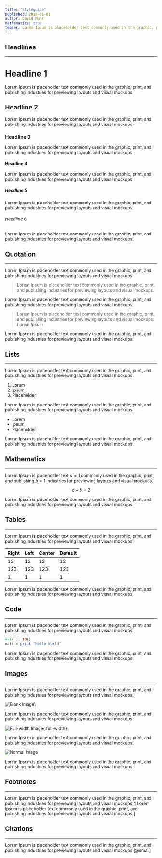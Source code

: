 ```yaml
---
title: "Styleguide"
published: 2018-01-01
author: David Muhr
mathematics: true
teaser: Lorem Ipsum is placeholder text commonly used in the graphic, print, and publishing industries for previewing layouts and visual mockups.
---
```


## Headlines

---

# Headline 1

Lorem Ipsum is placeholder text commonly used in the graphic, print, and publishing industries for previewing layouts and visual mockups.

## Headline 2

Lorem Ipsum is placeholder text commonly used in the graphic, print, and publishing industries for previewing layouts and visual mockups.

### Headline 3

Lorem Ipsum is placeholder text commonly used in the graphic, print, and publishing industries for previewing layouts and visual mockups.

#### Headline 4

Lorem Ipsum is placeholder text commonly used in the graphic, print, and publishing industries for previewing layouts and visual mockups.

##### Headline 5

Lorem Ipsum is placeholder text commonly used in the graphic, print, and publishing industries for previewing layouts and visual mockups.

###### Headline 6

Lorem Ipsum is placeholder text commonly used in the graphic, print, and publishing industries for previewing layouts and visual mockups.

## Quotation

---

Lorem Ipsum is placeholder text commonly used in the graphic, print, and publishing industries for previewing layouts and visual mockups.

> Lorem Ipsum is placeholder text commonly used in the graphic, print, and publishing industries for previewing layouts and visual mockups.

Lorem Ipsum is placeholder text commonly used in the graphic, print, and publishing industries for previewing layouts and visual mockups.

> Lorem Ipsum is placeholder text commonly used in the graphic, print, and publishing industries for previewing layouts and visual mockups. <cite>Lorem Ipsum</cite>

Lorem Ipsum is placeholder text commonly used in the graphic, print, and publishing industries for previewing layouts and visual mockups.

## Lists

---

Lorem Ipsum is placeholder text commonly used in the graphic, print, and publishing industries for previewing layouts and visual mockups.

1. Lorem
2. Ipsum
3. Placeholder

Lorem Ipsum is placeholder text commonly used in the graphic, print, and publishing industries for previewing layouts and visual mockups.

* Lorem
* Ipsum
* Placeholder

Lorem Ipsum is placeholder text commonly used in the graphic, print, and publishing industries for previewing layouts and visual mockups.

## Mathematics

---

Lorem Ipsum is placeholder text $a = 1$ commonly used in the graphic, print, and publishing $b = 1$ industries for previewing layouts and visual mockups. 

$$a + b = 2$$

Lorem Ipsum is placeholder text commonly used in the graphic, print, and publishing industries for previewing layouts and visual mockups.

## Tables

---

Lorem Ipsum is placeholder text commonly used in the graphic, print, and publishing industries for previewing layouts and visual mockups.

| Right   | Left   | Center     | Default |
| ------- | ------ | ---------- | ------- |
| 12      | 12     | 12         | 12      |
| 123     | 123    | 123        | 123     |
| 1       | 1      | 1          | 1       |

Lorem Ipsum is placeholder text commonly used in the graphic, print, and publishing industries for previewing layouts and visual mockups.

## Code

---

Lorem Ipsum is placeholder text commonly used in the graphic, print, and publishing industries for previewing layouts and visual mockups.

``` haskell
main :: IO()
main = print "Hello World"
```

Lorem Ipsum is placeholder text commonly used in the graphic, print, and publishing industries for previewing layouts and visual mockups.

## Images

---

Lorem Ipsum is placeholder text commonly used in the graphic, print, and publishing industries for previewing layouts and visual mockups.

![Blank image](/assets/images/galaxy.jpg)\

Lorem Ipsum is placeholder text commonly used in the graphic, print, and publishing industries for previewing layouts and visual mockups.

![Full-width Image](/assets/images/galaxy.jpg){.full-width}

Lorem Ipsum is placeholder text commonly used in the graphic, print, and publishing industries for previewing layouts and visual mockups.

![Normal Image](/assets/images/galaxy.jpg)

Lorem Ipsum is placeholder text commonly used in the graphic, print, and publishing industries for previewing layouts and visual mockups.

## Footnotes

---

Lorem Ipsum is placeholder text commonly used in the graphic, print, and publishing industries for previewing layouts and visual mockups.^[Lorem Ipsum is placeholder text commonly used in the graphic, print, and publishing industries for previewing layouts and visual mockups.]

## Citations

---

Lorem Ipsum is placeholder text commonly used in the graphic, print, and publishing industries for previewing layouts and visual mockups.[@small]
